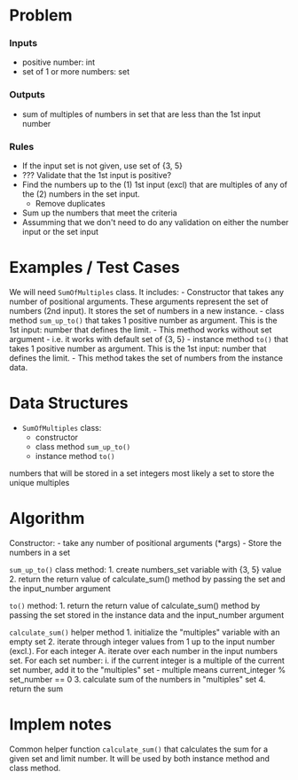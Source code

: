 # Problem

### Inputs
- positive number: int
- set of 1 or more numbers: set
### Outputs
- sum of multiples of numbers in set that are less than the 1st input number


### Rules
- If the input set is not given, use set of {3, 5}
- ??? Validate that the 1st input is positive?
- Find the numbers up to the (1) 1st input (excl) that are multiples of any of the (2) numbers in the set input.
    - Remove duplicates
- Sum up the numbers that meet the criteria
- Assumming that we don't need to do any validation on either the number input or the set input

# Examples / Test Cases
We will need `SumOfMultiples` class. It includes:
    - Constructor that takes any number of positional arguments. These arguments represent the set of numbers (2nd input). It stores the set of numbers in a new instance.
    - class method `sum_up_to()` that takes 1 positive number as argument. This is the 1st input: number that defines the limit.
        - This method works without set argument - i.e. it works with default set of {3, 5}
    - instance method `to()` that takes 1 positive number as argument. This is the 1st input: number that defines the limit.
        - This method takes the set of numbers from the instance data.


# Data Structures
- `SumOfMultiples` class:
    - constructor
    - class method `sum_up_to()`
    - instance method `to()`

numbers that will be stored in a set
integers
most likely a set to store the unique multiples

# Algorithm
Constructor:
    - take any number of positional arguments (*args)
    - Store the numbers in a set

`sum_up_to()` class method:
    1. create numbers_set variable with {3, 5} value
    2. return the return value of calculate_sum() method by passing the set and the input_number argument

`to()` method:
    1. return the return value of calculate_sum() method by passing the set stored in the instance data and the input_number argument

`calculate_sum()` helper method
    1. initialize the "multiples" variable with an empty set
    2. iterate through integer values from 1 up to the input number (excl.). For each integer
        A. iterate over each number in the input numbers set. For each set number:
            i. if the current integer is a multiple of the current set number, add it to the "multiples" set
                - multiple means current_integer % set_number == 0
    3. calculate sum of the numbers in "multiples" set
    4. return the sum


# Implem notes
Common helper function `calculate_sum()` that calculates the sum for a given set and limit number. It will be used by both instance method and class method.


